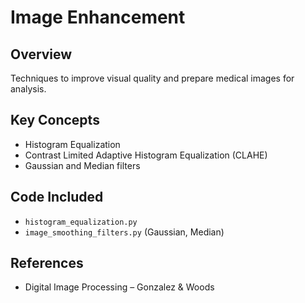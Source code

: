 # Image Enhancement

## Overview
Techniques to improve visual quality and prepare medical images for analysis.

## Key Concepts
- Histogram Equalization
- Contrast Limited Adaptive Histogram Equalization (CLAHE)
- Gaussian and Median filters

## Code Included
- `histogram_equalization.py`
- `image_smoothing_filters.py` (Gaussian, Median)

## References
- Digital Image Processing – Gonzalez & Woods
